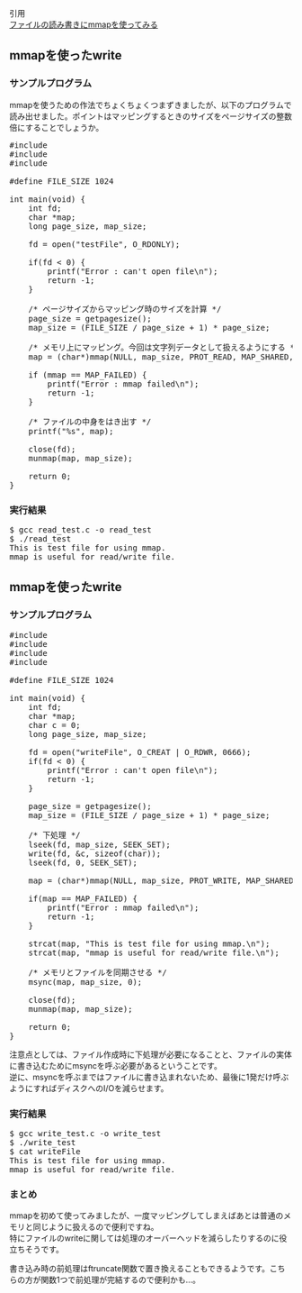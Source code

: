 引用<br/>
[ファイルの読み書きにmmapを使ってみる](https://corgi-lab.com/programming/c-lang/use-mmap/)<br/>

## mmapを使ったwrite
### サンプルプログラム

mmapを使うための作法でちょくちょくつまずきましたが、以下のプログラムで読み出せました。ポイントはマッピングするときのサイズをページサイズの整数倍にすることでしょうか。<br/>

<pre>
#include <stdio.h>
#include <fcntl.h>
#include <sys/mman.h>
 
#define FILE_SIZE 1024
 
int main(void) {
    int fd;
    char *map;
    long page_size, map_size;
 
    fd = open("testFile", O_RDONLY);
 
    if(fd < 0) {
        printf("Error : can't open file\n");
        return -1;
    }
 
    /* ページサイズからマッピング時のサイズを計算 */
    page_size = getpagesize();
    map_size = (FILE_SIZE / page_size + 1) * page_size;
 
    /* メモリ上にマッピング。今回は文字列データとして扱えるようにする */
    map = (char*)mmap(NULL, map_size, PROT_READ, MAP_SHARED, fd, 0);
 
    if (mmap == MAP_FAILED) {
        printf("Error : mmap failed\n");
        return -1;
    }
 
    /* ファイルの中身をはき出す */
    printf("%s", map);
    
    close(fd);
    munmap(map, map_size);
 
    return 0;
}
</pre>

### 実行結果

<pre>
$ gcc read_test.c -o read_test
$ ./read_test
This is test file for using mmap.
mmap is useful for read/write file.
</pre>

## mmapを使ったwrite
### サンプルプログラム

<pre>
#include <stdio.h>
#include <fcntl.h>
#include <sys/mman.h>
#include <string.h>
 
#define FILE_SIZE 1024
 
int main(void) {
    int fd;
    char *map;
    char c = 0;
    long page_size, map_size;
 
    fd = open("writeFile", O_CREAT | O_RDWR, 0666);
    if(fd < 0) {
        printf("Error : can't open file\n");
        return -1;
    }
 
    page_size = getpagesize();
    map_size = (FILE_SIZE / page_size + 1) * page_size;
 
    /* 下処理 */
    lseek(fd, map_size, SEEK_SET);
    write(fd, &c, sizeof(char));
    lseek(fd, 0, SEEK_SET);
 
    map = (char*)mmap(NULL, map_size, PROT_WRITE, MAP_SHARED, fd, 0);
 
    if(map == MAP_FAILED) {
        printf("Error : mmap failed\n");
        return -1;
    }
 
    strcat(map, "This is test file for using mmap.\n");
    strcat(map, "mmap is useful for read/write file.\n");
 
    /* メモリとファイルを同期させる */
    msync(map, map_size, 0);
 
    close(fd);
    munmap(map, map_size);
 
    return 0;
}
</pre>

注意点としては、ファイル作成時に下処理が必要になることと、ファイルの実体に書き込むためにmsyncを呼ぶ必要があるということです。<br/>
逆に、msyncを呼ぶまではファイルに書き込まれないため、最後に1発だけ呼ぶようにすればディスクへのI/Oを減らせます。<br/>

### 実行結果

<pre>
$ gcc write_test.c -o write_test
$ ./write_test
$ cat writeFile
This is test file for using mmap.
mmap is useful for read/write file.
</pre>

### まとめ

mmapを初めて使ってみましたが、一度マッピングしてしまえばあとは普通のメモリと同じように扱えるので便利ですね。<br/>
特にファイルのwriteに関しては処理のオーバーヘッドを減らしたりするのに役立ちそうです。<br/>

書き込み時の前処理はftruncate関数で置き換えることもできるようです。こちらの方が関数1つで前処理が完結するので便利かも…。<br/>
